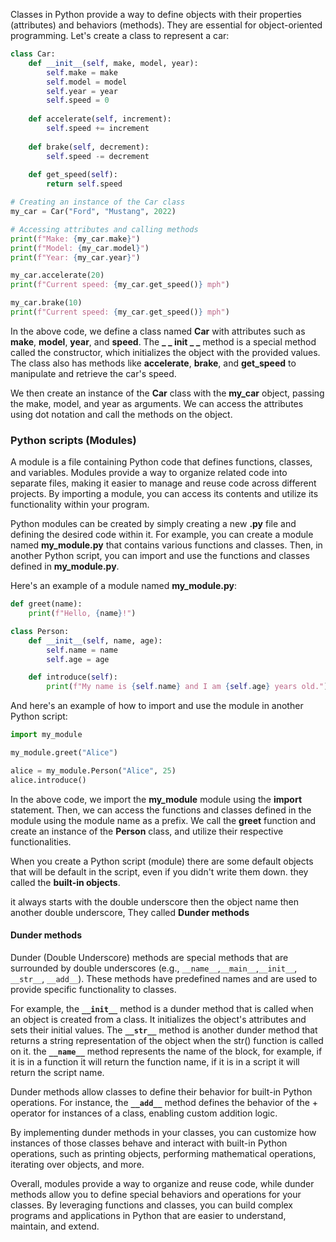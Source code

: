 
Classes in Python provide a way to define objects with their properties (attributes) and behaviors (methods). They are essential for object-oriented programming. Let's create a class to represent a car:

```python
class Car:
    def __init__(self, make, model, year):
        self.make = make
        self.model = model
        self.year = year
        self.speed = 0
    
    def accelerate(self, increment):
        self.speed += increment
    
    def brake(self, decrement):
        self.speed -= decrement
    
    def get_speed(self):
        return self.speed

# Creating an instance of the Car class
my_car = Car("Ford", "Mustang", 2022)

# Accessing attributes and calling methods
print(f"Make: {my_car.make}")
print(f"Model: {my_car.model}")
print(f"Year: {my_car.year}")

my_car.accelerate(20)
print(f"Current speed: {my_car.get_speed()} mph")

my_car.brake(10)
print(f"Current speed: {my_car.get_speed()} mph")
```

In the above code, we define a class named **Car** with attributes such as **make**, **model**, **year**, and **speed**. The **_ _ init _ _** method is a special method called the constructor, which initializes the object with the provided values. The class also has methods like **accelerate**, **brake**, and **get_speed** to manipulate and retrieve the car's speed.

We then create an instance of the **Car** class with the **my_car** object, passing the make, model, and year as arguments. We can access the attributes using dot notation and call the methods on the object.

### Python scripts (Modules)

A module is a file containing Python code that defines functions, classes, and variables. Modules provide a way to organize related code into separate files, making it easier to manage and reuse code across different projects. By importing a module, you can access its contents and utilize its functionality within your program.

Python modules can be created by simply creating a new **.py** file and defining the desired code within it. For example, you can create a module named **my_module.py** that contains various functions and classes. Then, in another Python script, you can import and use the functions and classes defined in **my_module.py**.

Here's an example of a module named **my_module.py**:

```python
def greet(name):
    print(f"Hello, {name}!")

class Person:
    def __init__(self, name, age):
        self.name = name
        self.age = age

    def introduce(self):
        print(f"My name is {self.name} and I am {self.age} years old.")
```

And here's an example of how to import and use the module in another Python script:

```python
import my_module

my_module.greet("Alice")

alice = my_module.Person("Alice", 25)
alice.introduce()
```

In the above code, we import the **my_module** module using the **import** statement. Then, we can access the functions and classes defined in the module using the module name as a prefix. We call the **greet** function and create an instance of the **Person** class, and utilize their respective functionalities.

When you create a Python script (module) there are some default objects that will be default in the script, even if you didn't write them down. they called the **built-in objects**.

it always starts with the double underscore then the object name then another double underscore, They called **Dunder methods**

#### Dunder methods
Dunder (Double Underscore) methods are special methods that are surrounded by double underscores (e.g., `__name__`,`__main__`,`__init__`, `__str__`, `__add__`). These methods have predefined names and are used to provide specific functionality to classes.

For example, the **`__init__`** method is a dunder method that is called when an object is created from a class. It initializes the object's attributes and sets their initial values. The **`__str__`** method is another dunder method that returns a string representation of the object when the str() function is called on it. the **`__name__`** method represents the name of the block, for example, if it is in a function it will return the function name, if it is in a script it will return the script name.

Dunder methods allow classes to define their behavior for built-in Python operations. For instance, the **`__add__`** method defines the behavior of the + operator for instances of a class, enabling custom addition logic.

By implementing dunder methods in your classes, you can customize how instances of those classes behave and interact with built-in Python operations, such as printing objects, performing mathematical operations, iterating over objects, and more.

Overall, modules provide a way to organize and reuse code, while dunder methods allow you to define special behaviors and operations for your classes.
By leveraging functions and classes, you can build complex programs and applications in Python that are easier to understand, maintain, and extend.